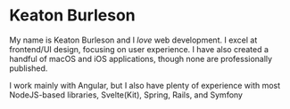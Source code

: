 # Keaton Burleson


My name is Keaton Burleson and I _love_ web development. I excel at frontend/UI design, focusing on user experience.
I have also created a handful of macOS and iOS applications, though none are professionally published.

I work mainly with Angular, but I also have plenty of experience with most NodeJS-based libraries, Svelte(Kit), Spring, Rails, and Symfony
